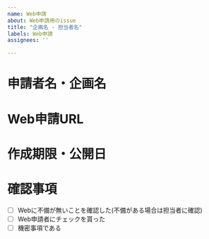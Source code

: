 ```yaml
---
name: Web申請
about: Web申請用のissue
title: "企画名 - 担当者名"
labels: Web申請
assignees: ''

---
```


# 申請者名・企画名
<!-- 企画名 - 担当者名 -->


# Web申請URL
<!-- [タイトル](URL) -->
[]()

# 作成期限・公開日


# 確認事項
- [ ] Webに不備が無いことを確認した(不備がある場合は担当者に確認)
- [ ] Web申請者にチェックを貰った
- [ ] 機密事項である
